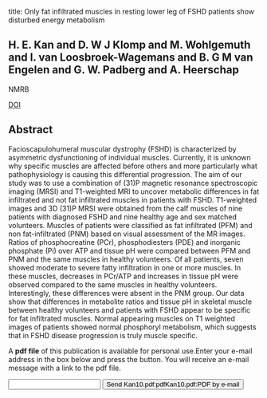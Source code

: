 title: Only fat infiltrated muscles in resting lower leg of FSHD patients show disturbed energy metabolism

## H. E. Kan and D. W J Klomp and M. Wohlgemuth and I. van Loosbroek-Wagemans and B. G M van Engelen and G. W. Padberg and A. Heerschap
NMRB

<a href="https://doi.org/10.1002/nbm.1494">DOI</a>

## Abstract
Facioscapulohumeral muscular dystrophy (FSHD) is characterized by asymmetric dysfunctioning of individual muscles. Currently, it is unknown why specific muscles are affected before others and more particularly what pathophysiology is causing this differential progression. The aim of our study was to use a combination of (31)P magnetic resonance spectroscopic imaging (MRSI) and T1-weighted MRI to uncover metabolic differences in fat infiltrated and not fat infiltrated muscles in patients with FSHD. T1-weighted images and 3D (31)P MRSI were obtained from the calf muscles of nine patients with diagnosed FSHD and nine healthy age and sex matched volunteers. Muscles of patients were classified as fat infiltrated (PFM) and non fat-infiltrated (PNM) based on visual assessment of the MR images. Ratios of phosphocreatine (PCr), phosphodiesters (PDE) and inorganic phosphate (Pi) over ATP and tissue pH were compared between PFM and PNM and the same muscles in healthy volunteers. Of all patients, seven showed moderate to severe fatty infiltration in one or more muscles. In these muscles, decreases in PCr/ATP and increases in tissue pH were observed compared to the same muscles in healthy volunteers. Interestingly, these differences were absent in the PNM group. Our data show that differences in metabolite ratios and tissue pH in skeletal muscle between healthy volunteers and patients with FSHD appear to be specific for fat infiltrated muscles. Normal appearing muscles on T1 weighted images of patients showed normal phosphoryl metabolism, which suggests that in FSHD disease progression is truly muscle specific.

A <b>pdf file</b> of this publication is available for personal use.Enter your e-mail address in the box below and press the button. You will receive an e-mail message with a link to the pdf file.
<form action="sender.php">  <input type="text" name="email">  <input type="submit" value="Send Kan10.pdf:pdfKan10.pdf:PDF by e-mail"></form>